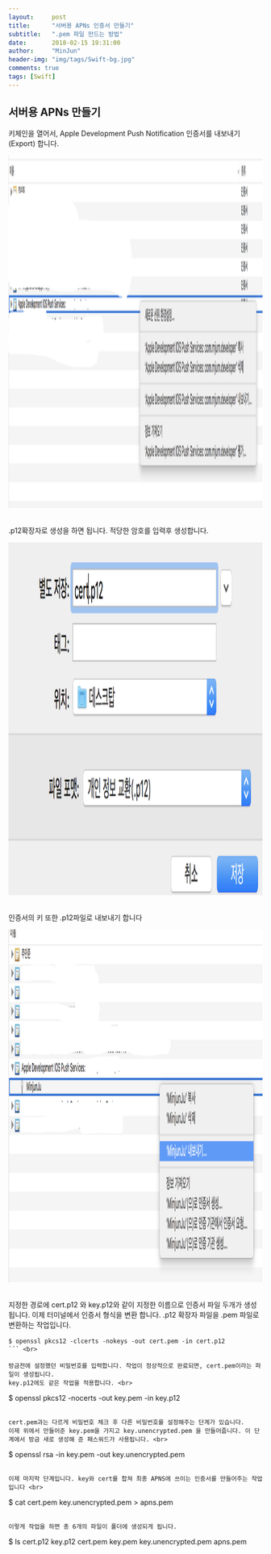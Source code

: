 ```yaml
---
layout:     post
title:      "서버용 APNs 인증서 만들기"
subtitle:   ".pem 파일 만드는 방법"
date:       2018-02-15 19:31:00
author:     "MinJun"
header-img: "img/tags/Swift-bg.jpg"
comments: true 
tags: [Swift]
---
```


## 서버용 APNs 만들기

키체인을 열어서, Apple Development Push Notification 인증서를 내보내기(Export) 합니다.  <br>

<center><img src="/img/posts/APNs.png" width="700" height="700"></center> <br> 


.p12확장자로 생성을 하면 됩니다. 적당한 암호를 입력후 생성합니다.  <br>

<center><img src="/img/posts/APNs-1.png" width="700" height="700"></center> <br> 

인증서의 키 또한 .p12파일로 내보내기 합니다 <br>

<center><img src="/img/posts/APNs-2.png" width="700" height="700"></center> <br> 

지정한 경로에 cert.p12 와 key.p12와 같이 지정한 이름으로 인증서 파일 두개가 생성됩니다. 이제 터미널에서 인증서 형식을 변환 합니다. .p12 확장자 파일을 .pem 파일로 변환하는 작업입니다. <br>

```
$ openssl pkcs12 -clcerts -nokeys -out cert.pem -in cert.p12
``` <br>

방금전에 설정했던 비밀번호를 입력합니다. 작업이 정상적으로 완료되면, cert.pem이라는 파일이 생성됩니다.
key.p12에도 같은 작업을 적용합니다. <br>

```
$ openssl pkcs12 -nocerts -out key.pem -in key.p12
``` <br>

cert.pem과는 다르게 비밀번호 체크 후 다른 비밀번호를 설정해주는 단계가 있습니다.
이제 위에서 만들어준 key.pem을 가지고 key.unencrypted.pem 을 만들어줍니다. 이 단계에서 방금 새로 생성해 준 패스워드가 사용됩니다. <br>

```
$ openssl rsa -in key.pem -out key.unencrypted.pem
```<br>

이제 마지막 단계입니다. key와 cert를 합쳐 최종 APNS에 쓰이는 인증서를 만들어주는 작업입니다 <br>

```
$ cat cert.pem key.unencrypted.pem > apns.pem
``` <br>

이렇게 작업을 하면 총 6개의 파일이 폴더에 생성되게 됩니다.

```
$ ls
cert.p12  key.p12  cert.pem  key.pem  key.unencrypted.pem  apns.pem
```















